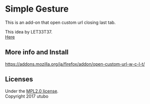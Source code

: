 # Simple Gesture
This is an add-on that open custom url closing last tab.

This idea by LET33T37.  
[Here](https://github.com/utubo/firefox-simple_gesture/issues/78)

## More info and Install
https://addons.mozilla.org/ja/firefox/addon/open-custom-url-w-c-l-t/

## Licenses
Under the [MPL2.0 license](http://www.mozilla.org/MPL/2.0/).  
Copyright 2017 utubo  

